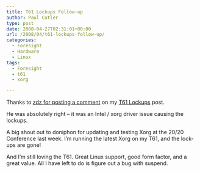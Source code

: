 ```yaml
---
title: T61 Lockups Follow-up
author: Paul Cutler
type: post
date: 2008-04-27T02:31:01+00:00
url: /2008/04/t61-lockups-follow-up/
categories:
  - Foresight
  - Hardware
  - Linux
tags:
  - Foresight
  - t61
  - xorg

---
```

Thanks to [zdz for posting a comment][1] on my [T61 Lockups][2] post.

He was absolutely right &#8211; it was an Intel / xorg driver issue causing the lockups.

A big shout out to doniphon for updating and testing Xorg at the 20/20 Conference last week. I&#8217;m running the latest Xorg on my T61, and the lock-ups are gone!

And I&#8217;m still loving the T61. Great Linux support, good form factor, and a great value. All I have left to do is figure out a bug with suspend.

 [1]: http://www.paulcutler.org/blog/?p=984#comment-88191
 [2]: http://www.paulcutler.org/blog/?p=984